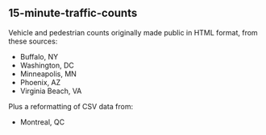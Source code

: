15-minute-traffic-counts
------------------------

Vehicle and pedestrian counts originally made public in HTML format,
from these sources:

  * Buffalo, NY
  * Washington, DC
  * Minneapolis, MN
  * Phoenix, AZ
  * Virginia Beach, VA

Plus a reformatting of CSV data from:

  * Montreal, QC
